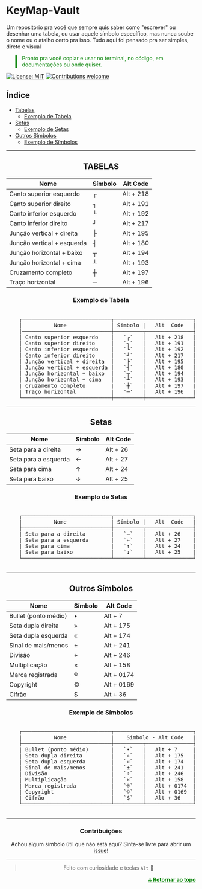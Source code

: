 # KeyMap-Vault
Um repositório pra você que sempre quis saber como "escrever" ou desenhar uma tabela, ou usar aquele símbolo específico, mas nunca soube o nome ou o atalho certo pra isso.  Tudo aqui foi pensado pra ser simples, direto e visual

<blockquote style="border-left: 4px solid green; padding-left: 1em; color:green;">
  Pronto pra você copiar e usar no terminal, no código, em documentações ou onde quiser.
</blockquote>

[![License: MIT](https://img.shields.io/badge/license-MIT-blue)](./LICENSE)
[![Contributions welcome](https://img.shields.io/badge/contributions-purple)](https://github.com/MarqueesDev/KeyMap-Vault/issues)

## Índice

- [Tabelas](#tabelas)
  - [Exemplo de Tabela](#exemplo-de-tabela)
- [Setas](#setas)
  - [Exemplo de Setas](#exemplo-de-setas)
- [Outros Símbolos](#outros-símbolos)
  - [Exemplo de Símbolos](#exemplo-de-símbolos)

<hr>

<div align="center">

## TABELAS

<table>
  <thead>
    <tr>
      <th>Nome</th>
      <th>Símbolo</th>
      <th>Alt Code</th>
    </tr>
  </thead>
  <tbody>
    <tr>
      <td>Canto superior esquerdo</td>
      <td>┌</td>
      <td>Alt + 218</td>
    </tr>
    <tr>
      <td>Canto superior direito</td>
      <td>┐</td>
      <td>Alt + 191</td>
    </tr>
    <tr>
      <td>Canto inferior esquerdo</td>
      <td>└</td>
      <td>Alt + 192</td>
    </tr>
    <tr>
      <td>Canto inferior direito</td>
      <td>┘</td>
      <td>Alt + 217</td>
    </tr>
    <tr>
      <td>Junção vertical + direita</td>
      <td>├</td>
      <td>Alt + 195</td>
    </tr>
    <tr>
      <td>Junção vertical + esquerda</td>
      <td>┤</td>
      <td>Alt + 180</td>
    </tr>
    <tr>
      <td>Junção horizontal + baixo</td>
      <td>┬</td>
      <td>Alt + 194</td>
    </tr>
    <tr>
      <td>Junção horizontal + cima</td>
      <td>┴</td>
      <td>Alt + 193</td>
    </tr>
    <tr>
      <td>Cruzamento completo</td>
      <td>┼</td>
      <td>Alt + 197</td>
    </tr>
    <tr>
      <td>Traço horizontal</td>
      <td>─</td>
      <td>Alt + 196</td>
    </tr>
  </tbody>
</table>

### Exemplo de Tabela
<pre style="display: inline-block; text-align: left; padding: 0; margin: 0; font-family: monospace;">

    ┌────────────────────────────┬─────────────────────────┐    
    |          Nome              | Símbolo |   Alt  Code   |    
    |────────────────────────────┼─────────┬───────────────┤    
    | Canto superior esquerdo    |   `┌`   |   Alt + 218   |    
    | Canto superior direito     |   `┐`   |   Alt + 191   |    
    | Canto inferior esquerdo    |   `└`   |   Alt + 192   |    
    | Canto inferior direito     |   `┘`   |   Alt + 217   |    
    | Junção vertical + direita  |   `├`   |   Alt + 195   |    
    | Junção vertical + esquerda |   `┤`   |   Alt + 180   |    
    | Junção horizontal + baixo  |   `┬`   |   Alt + 194   |    
    | Junção horizontal + cima   |   `┴`   |   Alt + 193   |    
    | Cruzamento completo        |   `┼`   |   Alt + 197   |
    | Traço horizontal           |   '─'   |   Alt + 196   |
    └────────────────────────────┼─────────┼───────────────┘</pre>
<hr>

## Setas
<table>
  <thead>
    <tr>
      <th>Nome</th>
      <th>Símbolo</th>
      <th>Alt Code</th>
    </tr>
  </thead>
  <tbody>
    <tr>
      <td>Seta para a direita</td>
      <td>→</td>
      <td>Alt + 26</td>
    </tr>
    <tr>
      <td>Seta para a esquerda</td>
      <td>←</td>
      <td>Alt + 27</td>
    </tr>
    <tr>
      <td>Seta para cima</td>
      <td>↑</td>
      <td>Alt + 24</td>
    </tr>
    <tr>
      <td>Seta para baixo</td>
      <td>↓</td>
      <td>Alt + 25</td>
    </tr>
  </tbody>
</table>

### Exemplo de Setas
<pre style="display: inline-block; text-align: left; padding: 0; margin: 0; font-family: monospace;">

    ┌────────────────────────────┬─────────────────────────┐
    |          Nome              | Símbolo |   Alt  Code   |    
    ├────────────────────────────┼─────────┬───────────────┤    
    | Seta para a direita        |   `→`   |   Alt + 26    |    
    | Seta para a esquerda       |   `←`   |   Alt + 27    |    
    | Seta para cima             |   `↑`   |   Alt + 24    |    
    | Seta para baixo            |   `↓`   |   Alt + 25    |    
    └────────────────────────────┴─────────┴───────────────┘
    </pre>
<hr>

## Outros Símbolos
<table>
  <thead>
    <tr>
      <th>Nome</th>
      <th>Símbolo</th>
      <th>Alt Code</th>
    </tr>
  </thead>
  <tbody>
    <tr>
      <td>Bullet (ponto médio)</td>
      <td>•</td>
      <td>Alt + 7</td>
    </tr>
    <tr>
      <td>Seta dupla direita</td>
      <td>»</td>
      <td>Alt + 175</td>
    </tr>
    <tr>
      <td>Seta dupla esquerda</td>
      <td>«</td>
      <td>Alt + 174</td>
    </tr>
    <tr>
      <td>Sinal de mais/menos</td>
      <td>±</td>
      <td>Alt + 241</td>
    </tr>
    <tr>
      <td>Divisão</td>
      <td>÷</td>
      <td>Alt + 246</td>
    </tr>
    <tr>
      <td>Multiplicação</td>
      <td>×</td>
      <td>Alt + 158</td>
    </tr>
    <tr>
      <td>Marca registrada</td>
      <td>®</td>
      <td>Alt + 0174</td>
    </tr>
    <tr>
      <td>Copyright</td>
      <td>©</td>
      <td>Alt + 0169</td>
    </tr>
    <tr>
      <td>Cifrão</td>
      <td>$</td>
      <td>Alt + 36</td>
    </tr>
  </tbody>
</table>

### Exemplo de Símbolos

<pre style="display: inline-block; text-align: left; padding: 0; margin: 0; font-family: monospace;">

    ┌────────────────────────────┬─────────────────────────┐    
    |          Nome              |    Símbolo - Alt Code   |    
    ├────────────────────────────┼─────────┬───────────────┤    
    | Bullet (ponto médio)       |   `•`   |   Alt + 7     |    
    | Seta dupla direita         |   `»`   |   Alt + 175   |    
    | Seta dupla esquerda        |   `«`   |   Alt + 174   |    
    | Sinal de mais/menos        |   `±`   |   Alt + 241   |    
    | Divisão                    |   `÷`   |   Alt + 246   |    
    | Multiplicação              |   `×`   |   Alt + 158   |    
    | Marca registrada           |   `®`   |   Alt + 0174  |    
    | Copyright                  |   `©`   |   Alt + 0169  |    
    | Cifrão                     |   `$`   |   Alt + 36    |    
    └────────────────────────────┴─────────┴───────────────┘

</pre>


---

### Contribuições
Achou algum símbolo útil que não está aqui? Sinta-se livre para abrir um [issue](https://github.com/MarqueesDev/KeyMap-Vault/issues)!

---

> Feito com curiosidade e teclas `Alt` 🎹


<div align="right">
  <strong><a href="#keymap-vault" style="color: green">🔝 Retornar ao topo</a></strong>
</div>

</div>
